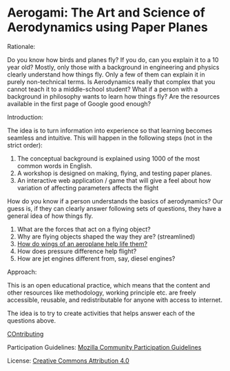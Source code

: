 # Aerogami: The Art and Science of Aerodynamics using Paper Planes
Rationale: 

Do you know how birds and planes fly? If you do, can you explain it to a 10 year old? Mostly, only those with a background in engineering and physics clearly understand how things fly. Only a few of them can explain it in purely non-technical terms.  Is Aerodynamics really that complex that you cannot teach it to a middle-school student? What if a person with a background in philosophy wants to learn how things fly? Are the resources available in the first page of Google good enough? 

Introduction:

The idea is to turn information into experience so that learning becomes seamless and intuitive. This will happen in the following steps (not in the strict order):
1.	The conceptual background is explained using 1000 of the most common words in English. 
2.	A workshop is designed on making, flying, and testing paper planes.
3.	An interactive web application / game that will give a feel about how variation of affecting parameters affects the flight

How do you know if a person understands the basics of aerodynamics? Our guess is, if they can clearly answer following sets of questions, they have a general idea of how things fly. 
1. What are the forces that act on a flying object?
2. Why are flying objects shaped the way they are? (streamlined)
3. <a href = "https://github.com/kshitizkhanal7/Aerogami/blob/master/flight%20wings.pdf">How do wings of an aeroplane help life them?</a>
4. How does pressure difference help flight? 
5. How are jet engines different from, say, diesel engines? 


Approach:

This is an open educational practice, which means that the content and other resources like methodology, working principle etc. are freely accessible, reusable, and redistributable for anyone with access to internet. 

The idea is to try to create activities that helps answer each of the questions above. 


<a href = "https://github.com/kshitizkhanal7/Aerogami/blob/master/CONTRIBUTING.md">COntributing</a>


Participation Guidelines: <a href = "https://www.mozilla.org/en-US/about/governance/policies/participation/"> Mozilla Community Participation Guidelines </a>


License: <a href = "https://github.com/kshitizkhanal7/Aerogami/blob/master/LICENSE">Creative Commons Attribution 4.0</a>
